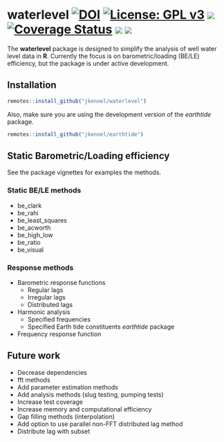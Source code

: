 
waterlevel [![DOI](https://zenodo.org/badge/186485037.svg)](https://zenodo.org/badge/latestdoi/186485037) [![License: GPL v3](https://img.shields.io/badge/License-GPLv3-blue.svg)](https://www.gnu.org/licenses/gpl-3.0) [![](https://travis-ci.org/jkennel/waterlevel.svg?branch=master)](https://travis-ci.org/jkennel/waterlevel) [![Coverage Status](https://img.shields.io/codecov/c/github/jkennel/waterlevel/master.svg)](https://codecov.io/github/jkennel/waterlevel?branch=master) [![](https://www.r-pkg.org/badges/version/waterlevel?color=green)](https://cran.r-project.org/package=waterlevel) [![](http://cranlogs.r-pkg.org/badges/grand-total/waterlevel?color=green)](https://cran.r-project.org/package=waterlevel)
=========================================================================================================================================================================================================================================================================================================================================================================================================================================================================================================================================================================================================================================================================================================================================

The **waterlevel** package is designed to simplify the analysis of well water level data in **R**. Currently the focus is on barometric/loading (BE/LE) efficiency, but the package is under active development.

Installation
------------

``` r
remotes::install_github("jkennel/waterlevel")
```

Also, make sure you are using the development version of the *earthtide* package.

``` r
remotes::install_github("jkennel/earthtide")
```

Static Barometric/Loading efficiency
------------------------------------

See the package vignettes for examples the methods.

### Static BE/LE methods

-   be\_clark
-   be\_rahi
-   be\_least\_squares
-   be\_acworth
-   be\_high\_low
-   be\_ratio
-   be\_visual

### Response methods

-   Barometric response functions
    -   Regular lags
    -   Irregular lags
    -   Distributed lags
-   Harmonic analysis
    -   Specified frequencies
    -   Specified Earth tide constituents *earthtide* package
-   Frequency response function

Future work
-----------

-   Decrease dependencies
-   fft methods
-   Add parameter estimation methods
-   Add analysis methods (slug testing, pumping tests)
-   Increase test coverage
-   Increase memory and computational efficiency
-   Gap filling methods (interpolation)
-   Add option to use parallel non-FFT distributed lag method
-   Distribute lag with subset
